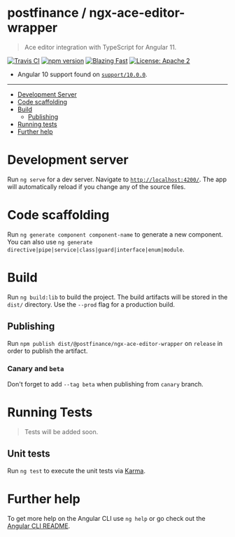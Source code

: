 # postfinance / ngx-ace-editor-wrapper

> Ace editor integration with TypeScript for Angular 11.

[![Travis CI](https://travis-ci.com/postfinance/ngx-ace-editor-wrapper.svg?branch=master)](https://travis-ci.com/postfinance/ngx-ace-editor-wrapper)
[![npm version](https://badge.fury.io/js/%40postfinance%2Fngx-ace-editor-wrapper.svg)](https://npmjs.org/package/@postfinance/ngx-ace-editor-wrapper)
[![Blazing Fast](https://img.shields.io/badge/speed-blazing%20%F0%9F%94%A5-brightgreen.svg)](https://twitter.com/acdlite/status/974390255393505280)
[![License: Apache 2](https://img.shields.io/badge/License-Apache2-blue.svg)](https://opensource.org/licenses/Apache-2.0)

- Angular 10 support found on [`support/10.0.0`](https://github.com/postfinance/ngx-ace-editor-wrapper/tree/support/10.0.0).

---

- [Development Server](#development-server)
- [Code scaffolding](#code-scaffolding)
- [Build](#build)
  - [Publishing](#publishing)
- [Running tests](#running-tests)
- [Further help](#further-help)

# Development server

Run `ng serve` for a dev server. Navigate to [`http://localhost:4200/`](http://localhost:4200/). The app will automatically reload if you change any of the source files.

# Code scaffolding

Run `ng generate component component-name` to generate a new component. You can also use `ng generate directive|pipe|service|class|guard|interface|enum|module`.

# Build

Run `ng build:lib` to build the project. The build artifacts will be stored in the `dist/` directory. Use the `--prod` flag for a production build.

## Publishing

Run `npm publish dist/@postfinance/ngx-ace-editor-wrapper` on `release` in order to publish the artifact.

### Canary and `beta`

Don't forget to add `--tag beta` when publishing from `canary` branch.

# Running Tests

> Tests will be added soon.

## Unit tests

Run `ng test` to execute the unit tests via [Karma](https://karma-runner.github.io).

# Further help

To get more help on the Angular CLI use `ng help` or go check out the [Angular CLI README](https://github.com/angular/angular-cli/blob/master/README.md).
